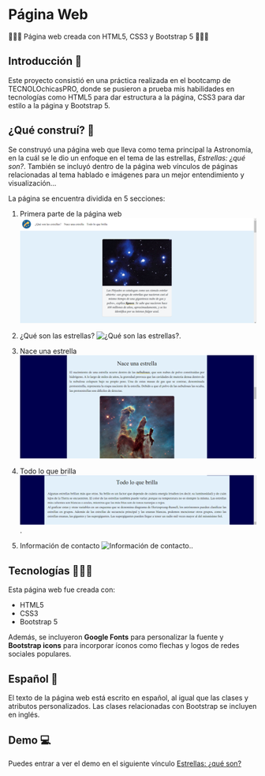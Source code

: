 # Página Web
👩🏽‍💻 Página web creada con HTML5, CSS3 y Bootstrap 5 👩🏽‍💻
## Introducción 📖
Este proyecto consistió en una práctica realizada en el bootcamp de TECNOLOchicasPRO, donde se pusieron a prueba mis habilidades en tecnologías como HTML5 para dar estructura a la página, CSS3 para dar estilo a la página y Bootstrap 5.
## ¿Qué construí? 🧱
Se construyó una página web que lleva como tema principal la Astronomía, en la cuál se le dio un enfoque en el tema de las estrellas, *Estrellas: ¿qué son?*. También se incluyó dentro de la página web vínculos de páginas relacionadas al tema hablado e imágenes para un mejor entendimiento y visualización...

La página se encuentra dividida en 5 secciones:

1. Primera parte de la página web
![Primera parte de la página web.](images/Primera-parteweb.png)

2. ¿Qué son las estrellas?
![¿Qué son las estrellas?.](images/Quésonlasestrellas.png)

3. Nace una estrella
![Nace una estrella.](images/Naceunaestrella.png)

4. Todo lo que brilla
![Todo lo que brilla.](images/Todoloquebrilla.png).

5. Información de contacto
![Información de contacto.](images/Informacióndecontacto.png).

## Tecnologías 👩🏽‍💻
Esta página web fue creada con:
+ HTML5
+ CSS3
+ Bootstrap 5

Además, se incluyeron **Google Fonts** para personalizar la fuente y **Bootstrap icons** para incorporar íconos como flechas y logos de redes sociales populares.

## Español 💬
El texto de la página web está escrito en español, al igual que las clases y atributos personalizados. Las clases relacionadas con Bootstrap se incluyen en inglés.

## Demo 💻
Puedes entrar a ver el demo en el siguiente vínculo [Estrellas: ¿qué son?](https://estrellas-paginaweb.netlify.app/)




